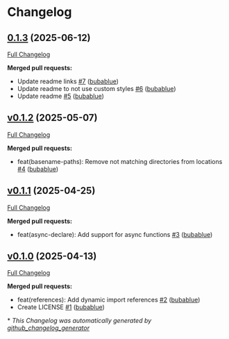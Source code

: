 # Changelog

## [0.1.3](https://github.com/bubablue/dynamic-import-references/tree/0.1.3) (2025-06-12)

[Full Changelog](https://github.com/bubablue/dynamic-import-references/compare/v0.1.2...0.1.3)

**Merged pull requests:**

- Update readme links [\#7](https://github.com/bubablue/dynamic-import-references/pull/7) ([bubablue](https://github.com/bubablue))
- Update readme to not use custom styles [\#6](https://github.com/bubablue/dynamic-import-references/pull/6) ([bubablue](https://github.com/bubablue))
- Update readme [\#5](https://github.com/bubablue/dynamic-import-references/pull/5) ([bubablue](https://github.com/bubablue))

## [v0.1.2](https://github.com/bubablue/dynamic-import-references/tree/v0.1.2) (2025-05-07)

[Full Changelog](https://github.com/bubablue/dynamic-import-references/compare/v0.1.1...v0.1.2)

**Merged pull requests:**

- feat\(basename-paths\): Remove not matching directories from locations [\#4](https://github.com/bubablue/dynamic-import-references/pull/4) ([bubablue](https://github.com/bubablue))

## [v0.1.1](https://github.com/bubablue/dynamic-import-references/tree/v0.1.1) (2025-04-25)

[Full Changelog](https://github.com/bubablue/dynamic-import-references/compare/v0.1.0...v0.1.1)

**Merged pull requests:**

- feat\(async-declare\): Add support for async functions [\#3](https://github.com/bubablue/dynamic-import-references/pull/3) ([bubablue](https://github.com/bubablue))

## [v0.1.0](https://github.com/bubablue/dynamic-import-references/tree/v0.1.0) (2025-04-13)

[Full Changelog](https://github.com/bubablue/dynamic-import-references/compare/8de517557934f429cebbfff9a492c757788b43e4...v0.1.0)

**Merged pull requests:**

- feat\(references\): Add dynamic import references [\#2](https://github.com/bubablue/dynamic-import-references/pull/2) ([bubablue](https://github.com/bubablue))
- Create LICENSE [\#1](https://github.com/bubablue/dynamic-import-references/pull/1) ([bubablue](https://github.com/bubablue))



\* *This Changelog was automatically generated by [github_changelog_generator](https://github.com/github-changelog-generator/github-changelog-generator)*
